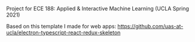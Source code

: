Project for ECE 188: Applied & Interactive Machine Learning (UCLA Spring 2021)

Based on this template I made for web apps: https://github.com/uas-at-ucla/electron-typescript-react-redux-skeleton
